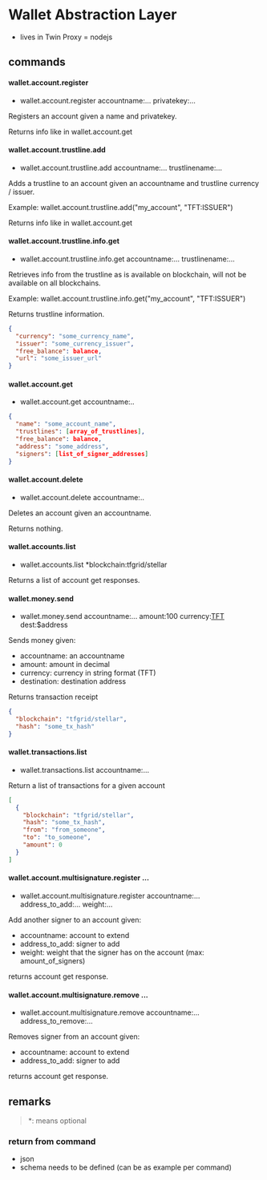 # Wallet Abstraction Layer

- lives in Twin Proxy = nodejs

## commands

#### wallet.account.register

- wallet.account.register accountname:... privatekey:...

Registers an account given a name and privatekey.

Returns info like in wallet.account.get

#### wallet.account.trustline.add

- wallet.account.trustline.add accountname:... trustlinename:...

Adds a trustline to an account given an accountname and trustline currency / issuer.

Example: wallet.account.trustline.add("my_account", "TFT:ISSUER")

Returns info like in wallet.account.get

#### wallet.account.trustline.info.get

- wallet.account.trustline.info.get accountname:... trustlinename:...

Retrieves info from the trustline as is available on blockchain, will not be available on all blockchains.

Example: wallet.account.trustline.info.get("my_account", "TFT:ISSUER")

Returns trustline information.

```json
{
  "currency": "some_currency_name",
  "issuer": "some_currency_issuer",
  "free_balance": balance,
  "url": "some_issuer_url"
}
```

#### wallet.account.get

- wallet.account.get accountname:..

```json
{
  "name": "some_account_name",
  "trustlines": [array_of_trustlines],
  "free_balance": balance,
  "address": "some_address",
  "signers": [list_of_signer_addresses]
}
```

#### wallet.account.delete

- wallet.account.delete accountname:..

Deletes an account given an accountname.

Returns nothing.

#### wallet.accounts.list

- wallet.accounts.list \*blockchain:tfgrid/stellar

Returns a list of account get responses.

#### wallet.money.send

- wallet.money.send accountname:... amount:100 currency:[TFT](threefold__threefold_token) dest:$address

Sends money given:

- accountname: an accountname
- amount: amount in decimal
- currency: currency in string format (TFT)
- destination: destination address

Returns transaction receipt

```json
{
  "blockchain": "tfgrid/stellar",
  "hash": "some_tx_hash"
}
```

#### wallet.transactions.list

- wallet.transactions.list accountname:...

Return a list of transactions for a given account

```json
[
  {
    "blockchain": "tfgrid/stellar",
    "hash": "some_tx_hash",
    "from": "from_someone",
    "to": "to_someone",
    "amount": 0
  }
]
```

#### wallet.account.multisignature.register ...

- wallet.account.multisignature.register accountname:... address_to_add:... weight:...

Add another signer to an account given:

- accountname: account to extend
- address_to_add: signer to add
- weight: weight that the signer has on the account (max: amount_of_signers)

returns account get response.

#### wallet.account.multisignature.remove ...

- wallet.account.multisignature.remove accountname:... address_to_remove:...

Removes signer from an account given:

- accountname: account to extend
- address_to_add: signer to add

returns account get response.

## remarks

> \*: means optional

### return from command

- json
- schema needs to be defined (can be as example per command)